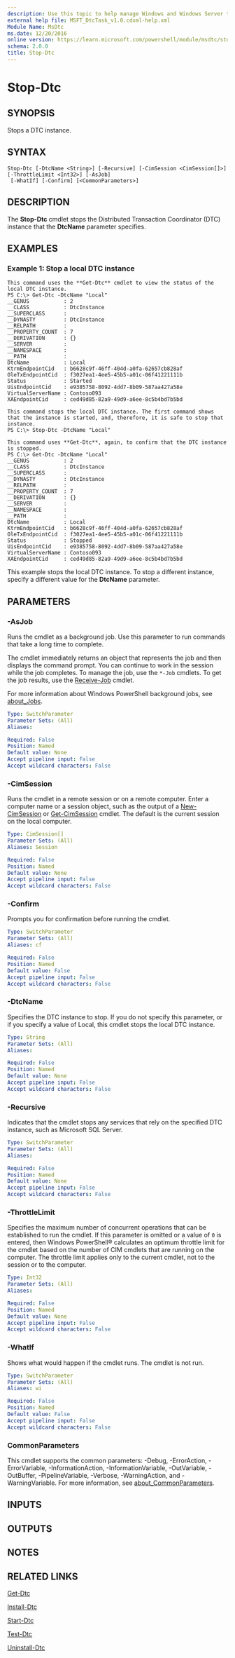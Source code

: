 ```yaml
---
description: Use this topic to help manage Windows and Windows Server technologies with Windows PowerShell.
external help file: MSFT_DtcTask_v1.0.cdxml-help.xml
Module Name: MsDtc
ms.date: 12/20/2016
online version: https://learn.microsoft.com/powershell/module/msdtc/stop-dtc?view=windowsserver2016-ps&wt.mc_id=ps-gethelp
schema: 2.0.0
title: Stop-Dtc
---
```


# Stop-Dtc

## SYNOPSIS
Stops a DTC instance.

## SYNTAX

```
Stop-Dtc [-DtcName <String>] [-Recursive] [-CimSession <CimSession[]>] [-ThrottleLimit <Int32>] [-AsJob]
 [-WhatIf] [-Confirm] [<CommonParameters>]
```

## DESCRIPTION
The **Stop-Dtc** cmdlet stops the Distributed Transaction Coordinator (DTC) instance that the **DtcName** parameter specifies.

## EXAMPLES

### Example 1: Stop a local DTC instance
```
This command uses the **Get-Dtc** cmdlet to view the status of the local DTC instance. 
PS C:\> Get-Dtc -DtcName "Local"
__GENUS           : 2
__CLASS           : DtcInstance
__SUPERCLASS      :
__DYNASTY         : DtcInstance
__RELPATH         : 
__PROPERTY_COUNT  : 7
__DERIVATION      : {}
__SERVER          : 
__NAMESPACE       : 
__PATH            : 
DtcName           : Local
KtrmEndpointCid   : b6628c9f-46ff-404d-a0fa-62657cb828af
OleTxEndpointCid  : f3027ea1-4ee5-45b5-a01c-06f41221111b
Status            : Started
UisEndpointCid    : e9385758-8092-4dd7-8b09-587aa427a58e
VirtualServerName : Contoso093
XAEndpointCid     : ced49d85-82a9-49d9-a6ee-8c5b4bd7b5bd

This command stops the local DTC instance. The first command shows that the instance is started, and, therefore, it is safe to stop that instance. 
PS C:\> Stop-Dtc -DtcName "Local"

This command uses **Get-Dtc**, again, to confirm that the DTC instance is stopped.
PS C:\> Get-Dtc -DtcName "Local"
__GENUS           : 2
__CLASS           : DtcInstance
__SUPERCLASS      :
__DYNASTY         : DtcInstance
__RELPATH         :
__PROPERTY_COUNT  : 7
__DERIVATION      : {}
__SERVER          : 
__NAMESPACE       :
__PATH            : 
DtcName           : Local
KtrmEndpointCid   : b6628c9f-46ff-404d-a0fa-62657cb828af
OleTxEndpointCid  : f3027ea1-4ee5-45b5-a01c-06f41221111b
Status            : Stopped
UisEndpointCid    : e9385758-8092-4dd7-8b09-587aa427a58e
VirtualServerName : Contoso093
XAEndpointCid     : ced49d85-82a9-49d9-a6ee-8c5b4bd7b5bd
```

This example stops the local DTC instance.
To stop a different instance, specify a different value for the **DtcName** parameter.

## PARAMETERS

### -AsJob
Runs the cmdlet as a background job. Use this parameter to run commands that take a long time to complete. 

The cmdlet immediately returns an object that represents the job and then displays the command prompt. 
You can continue to work in the session while the job completes. 
To manage the job, use the `*-Job` cmdlets. 
To get the job results, use the [Receive-Job](https://go.microsoft.com/fwlink/?LinkID=113372) cmdlet. 

For more information about Windows PowerShell background jobs, see [about_Jobs](https://go.microsoft.com/fwlink/?LinkID=113251).

```yaml
Type: SwitchParameter
Parameter Sets: (All)
Aliases: 

Required: False
Position: Named
Default value: None
Accept pipeline input: False
Accept wildcard characters: False
```

### -CimSession
Runs the cmdlet in a remote session or on a remote computer.
Enter a computer name or a session object, such as the output of a [New-CimSession](https://go.microsoft.com/fwlink/p/?LinkId=227967) or [Get-CimSession](https://go.microsoft.com/fwlink/p/?LinkId=227966) cmdlet.
The default is the current session on the local computer.

```yaml
Type: CimSession[]
Parameter Sets: (All)
Aliases: Session

Required: False
Position: Named
Default value: None
Accept pipeline input: False
Accept wildcard characters: False
```

### -Confirm
Prompts you for confirmation before running the cmdlet.

```yaml
Type: SwitchParameter
Parameter Sets: (All)
Aliases: cf

Required: False
Position: Named
Default value: False
Accept pipeline input: False
Accept wildcard characters: False
```

### -DtcName
Specifies the DTC instance to stop.
If you do not specify this parameter, or if you specify a value of Local, this cmdlet stops the local DTC instance.

```yaml
Type: String
Parameter Sets: (All)
Aliases: 

Required: False
Position: Named
Default value: None
Accept pipeline input: False
Accept wildcard characters: False
```

### -Recursive
Indicates that the cmdlet stops any services that rely on the specified DTC instance, such as Microsoft SQL Server.

```yaml
Type: SwitchParameter
Parameter Sets: (All)
Aliases: 

Required: False
Position: Named
Default value: None
Accept pipeline input: False
Accept wildcard characters: False
```

### -ThrottleLimit
Specifies the maximum number of concurrent operations that can be established to run the cmdlet.
If this parameter is omitted or a value of `0` is entered, then Windows PowerShell® calculates an optimum throttle limit for the cmdlet based on the number of CIM cmdlets that are running on the computer.
The throttle limit applies only to the current cmdlet, not to the session or to the computer.

```yaml
Type: Int32
Parameter Sets: (All)
Aliases: 

Required: False
Position: Named
Default value: None
Accept pipeline input: False
Accept wildcard characters: False
```

### -WhatIf
Shows what would happen if the cmdlet runs.
The cmdlet is not run.

```yaml
Type: SwitchParameter
Parameter Sets: (All)
Aliases: wi

Required: False
Position: Named
Default value: False
Accept pipeline input: False
Accept wildcard characters: False
```

### CommonParameters
This cmdlet supports the common parameters: -Debug, -ErrorAction, -ErrorVariable, -InformationAction, -InformationVariable, -OutVariable, -OutBuffer, -PipelineVariable, -Verbose, -WarningAction, and -WarningVariable. For more information, see [about_CommonParameters](https://go.microsoft.com/fwlink/?LinkID=113216).

## INPUTS

## OUTPUTS

## NOTES

## RELATED LINKS

[Get-Dtc](./Get-Dtc.md)

[Install-Dtc](./Install-Dtc.md)

[Start-Dtc](./Start-Dtc.md)

[Test-Dtc](./Test-Dtc.md)

[Uninstall-Dtc](./Uninstall-Dtc.md)

